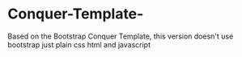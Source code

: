 # Conquer-Template-
Based on the Bootstrap Conquer Template, this version doesn't use bootstrap just plain css html and javascript
